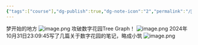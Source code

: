 ```yaml
---
{"tags":["course"],"dg-publish":true,"dg-note-icon":"2","permalink":"/🍊 TANGERINE/Garden Management/Tangerine Course/","dgPassFrontmatter":true,"noteIcon":"2","created":"2024-10-29T20:26:15.897+08:00","updated":"2024-10-31T23:13:40.451+08:00"}
---
```



梦开始的地方
![image.png](https://obsidian-1330151501.cos.ap-beijing.myqcloud.com/pic/202410261258760.png)
攻破数字花园Tree Graph！
![image.png](https://obsidian-1330151501.cos.ap-beijing.myqcloud.com/pic/202410281435231.png)
2024年10月31日23:09:45写了几篇关于数字花园的笔记，略成小筑
![image.png](https://obsidian-1330151501.cos.ap-beijing.myqcloud.com/pic/202410312309556.png)
